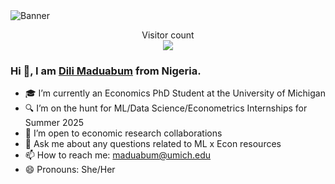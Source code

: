 <img src="https://raw.githubusercontent.com/DoHaiSon/DoHaiSon/master/banner_image.jpg" alt="Banner">

<p align="center"> 
  Visitor count<br>
  <img src="https://profile-counter.glitch.me/Datadili/count.svg" />
</p>

### Hi 👋, I am [Dili Maduabum](https://Datadili.github.io/) from Nigeria.

- 🎓 I’m currently an Economics PhD Student at the University of Michigan
- 🔍 I’m on the hunt for ML/Data Science/Econometrics Internships for Summer 2025
- 👯 I’m open to economic research collaborations
- 💬 Ask me about any questions related to ML x Econ resources
- 📫 How to reach me: [maduabum@umich.edu](mailto:maduabum@umich.edu)
- 😄 Pronouns: She/Her

